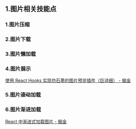 ## 1.图片相关技能点

### 1.图片压缩

### 2.图片下载

### 3.图片懒加载

### 4.图片展示

[使用 React Hooks 实现仿石墨的图片预览插件（巨详细） - 掘金](https://juejin.im/post/5e9bf299f265da47ee3f6c31#heading-24)

### 5.图片~~滚动~~加载

### 6.图片渐进加载

[React 中渐进式加载图片 - 掘金](https://juejin.im/post/5eaee442e51d454de20d7960)

